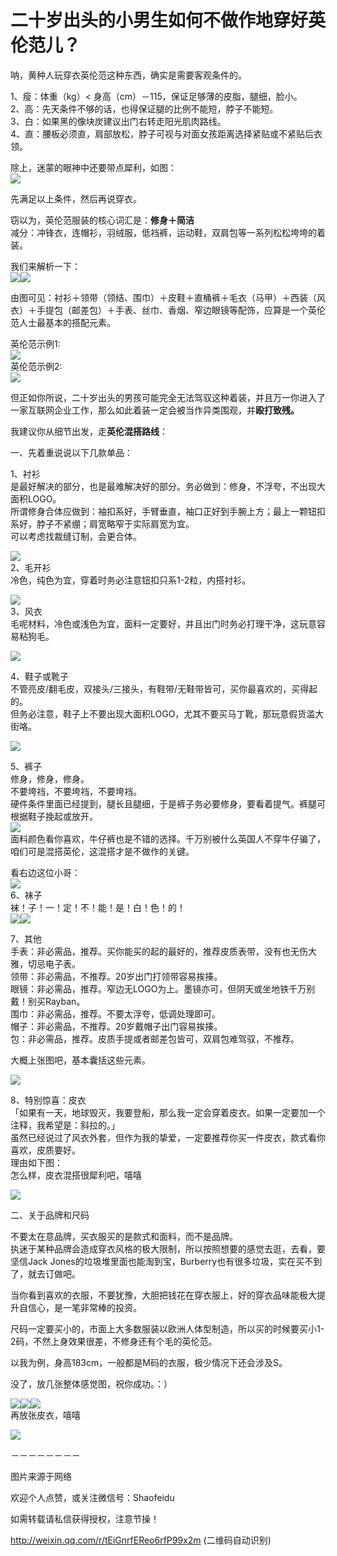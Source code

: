 # 二十岁出头的小男生如何不做作地穿好英伦范儿？

呐，黄种人玩穿衣英伦范这种东西，确实是需要客观条件的。  

1、瘦：体重（kg）< 身高（cm）－115，保证足够薄的皮脂，腿细，脸小。  
2、高：先天条件不够的话，也得保证腿的比例不能短，脖子不能短。  
3、白：如果黑的像块炭建议出门右转走阳光肌肉路线。  
4、直：腰板必须直，肩部放松，脖子可视与对面女孩距离选择紧贴或不紧贴后衣领。  

除上，迷蒙的眼神中还要带点犀利，如图：  
![](https://pic1.zhimg.com/50/287b6c5413b94f4d9903ef85456b1d1a_b.jpg)  

先满足以上条件，然后再说穿衣。  

窃以为，英伦范服装的核心词汇是：**修身＋简洁**  
减分：冲锋衣，连帽衫，羽绒服，低裆裤，运动鞋，双肩包等一系列松松垮垮的着装。  

我们来解析一下：  
![](https://pic3.zhimg.com/50/96341dcb5392fb3231dff13a52e0c7c5_b.jpg)![](https://pic4.zhimg.com/50/d75b654ca9cf83973075e4042ca990f4_b.jpg)  

由图可见：衬衫＋领带（领结、围巾）＋皮鞋＋直桶裤＋毛衣（马甲）＋西装（风衣）＋手提包（邮差包）＋手表、丝巾、香烟、窄边眼镜等配饰，应算是一个英伦范人士最基本的搭配元素。  

英伦范示例1:  
![](https://pic4.zhimg.com/50/76812870f61e642ee944fcf981c7327c_b.jpg)  
英伦范示例2:  
![](https://pic4.zhimg.com/50/d51985815c3532cbb5f4c4afcdc7aabb_b.jpg)  

但正如你所说，二十岁出头的男孩可能完全无法驾驭这种着装，并且万一你进入了一家互联网企业工作，那么如此着装一定会被当作异类围观，并**殴打致残。**  

我建议你从细节出发，走**英伦混搭路线**：  

一、先着重说说以下几款单品：  

1、衬衫  
是最好解决的部分，也是最难解决好的部分。务必做到：修身，不浮夸，不出现大面积LOGO。  
所谓修身合体应做到：袖扣系好，手臂垂直，袖口正好到手腕上方；最上一颗钮扣系好，脖子不紧绷；肩宽略窄于实际肩宽为宜。  
可以考虑找裁缝订制，会更合体。  

![](https://pic3.zhimg.com/50/d7cee384efbc8f408d28279494aa4cef_b.jpg)  
2、毛开衫  
冷色，纯色为宜，穿着时务必注意钮扣只系1-2粒，内搭衬衫。  

![](https://pic4.zhimg.com/50/ce6a75e11b09931776f11d5e1967bab8_b.jpg)  
3、风衣  
毛呢材料，冷色或浅色为宜，面料一定要好，并且出门时务必打理干净，这玩意容易粘狗毛。  

![](https://pic1.zhimg.com/50/30aa943f5ab7d5c12abff38afe7ac422_b.jpg)  

4、鞋子或靴子  
不管亮皮/翻毛皮，双接头/三接头，有鞋带/无鞋带皆可，买你最喜欢的，买得起的。  
但务必注意，鞋子上不要出现大面积LOGO，尤其不要买马丁靴，那玩意假货滥大街咯。  

![](https://pic2.zhimg.com/50/3ff78625818aac5386670ddb8aa9c1be_b.jpg)  

5、裤子  
修身，修身，修身。  
不要垮裆，不要垮裆，不要垮裆。  
硬件条件里面已经提到，腿长且腿细，于是裤子务必要修身，要看着提气。裤腿可根据鞋子挽起或放开。  
![](https://pic4.zhimg.com/50/c8739b58ff0c228020a5792a92e4193d_b.jpg)  
面料颜色看你喜欢，牛仔裤也是不错的选择。千万别被什么英国人不穿牛仔骗了，咱们可是混搭英伦，这混搭才是不做作的关键。  

看右边这位小哥：  
![](https://pic3.zhimg.com/50/f83df5476284b69ca0d4e414d11dde25_b.jpg)  
6、袜子  
袜！子！一！定！不！能！是！白！色！的！  
![](https://pic3.zhimg.com/50/4ac5c5d5e0a014ef13e96d4e6debe0bf_b.jpg)![](https://pic3.zhimg.com/50/1a9a1edda4ab6b9dd09be501059fd3ee_b.jpg)  

7、其他  
手表：非必需品，推荐。买你能买的起的最好的，推荐皮质表带，没有也无伤大雅，切忌电子表。  
领带：非必需品，不推荐。20岁出门打领带容易挨揍。  
眼镜：非必需品，推荐。窄边无LOGO为上。墨镜亦可，但阴天或坐地铁千万别戴！别买Rayban。  
围巾：非必需品，推荐。不要太浮夸，低调处理即可。  
帽子：非必需品，不推荐。20岁戴帽子出门容易挨揍。  
包：非必需品，推荐。皮质手提或者邮差包皆可，双肩包难驾驭，不推荐。  

大概上张图吧，基本囊括这些元素。  

![](https://pic1.zhimg.com/50/63d0ec93a6dbe9f72b0a783940b66faf_b.jpg)  

8、特别惊喜：皮衣  
「如果有一天，地球毁灭，我要登船，那么我一定会穿着皮衣。如果一定要加一个注释，我希望是：斜拉的。」  
虽然已经说过了风衣外套，但作为我的挚爱，一定要推荐你买一件皮衣，款式看你喜欢，皮质要好。  
理由如下图：  
怎么样，皮衣混搭很犀利吧，嘻嘻  

![](https://pic2.zhimg.com/50/8b0cfb7b65a9c3ffc342d3f7933bd0b2_b.jpg)  

二、关于品牌和尺码  

不要太在意品牌，买衣服买的是款式和面料，而不是品牌。  
执迷于某种品牌会造成穿衣风格的极大限制，所以按照想要的感觉去逛，去看，要坚信Jack Jones的垃圾堆里面也能淘到宝，Burberry也有很多垃圾，实在买不到了，就去订做吧。  

当你看到喜欢的衣服，不要犹豫，大胆把钱花在穿衣服上，好的穿衣品味能极大提升自信心，是一笔非常棒的投资。  

尺码一定要买小的，市面上大多数服装以欧洲人体型制造，所以买的时候要买小1-2码，不然上身效果很差，不修身还有个毛的英伦范。  

以我为例，身高183cm，一般都是M码的衣服，极少情况下还会涉及S。  

没了，放几张整体感觉图，祝你成功。：）  

![](https://pic4.zhimg.com/50/5fe6d4432da6761cead2d1aa91e97b12_b.jpg)![](https://pic2.zhimg.com/50/9cdd7b618716c0f17e06c10d201754b9_b.jpg)![](https://pic2.zhimg.com/50/f95ec3ddcaf91d43285431ff5d298c45_b.jpg)  
再放张皮衣，嘻嘻  

![](https://pic3.zhimg.com/50/6fee6bc2c7eba959d4a514a258020e44_b.jpg)  

－－－－－－－－  

图片来源于网络

欢迎个人点赞，或关注微信号：Shaofeidu

如需转载请私信获得授权，注意节操！

[<span>http://</span><span>weixin.qq.com/r/tEiGnrf</span><span>EReo6rfP99x2m</span><span></span>](http://weixin.qq.com/r/tEiGnrfEReo6rfP99x2m) (二维码自动识别)